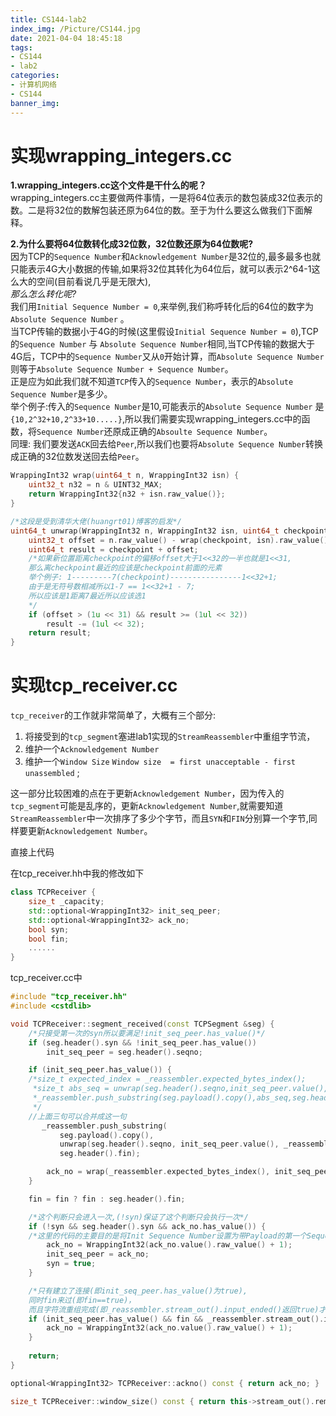```yaml
---
title: CS144-lab2
index_img: /Picture/CS144.jpg
date: 2021-04-04 18:45:18
tags:
- CS144
- lab2
categories:
- 计算机网络
- CS144
banner_img:
---
```


# 实现wrapping_integers.cc

**1.wrapping_integers.cc这个文件是干什么的呢？**<br>
wrapping_integers.cc主要做两件事情，一是将64位表示的数包装成32位表示的数。二是将32位的数解包装还原为64位的数。至于为什么要这么做我们下面解释。<br>

**2.为什么要将64位数转化成32位数，32位数还原为64位数呢?**<br>
因为TCP的`Sequence Number`和`Acknowledgement Number`是32位的,最多最多也就只能表示4G大小数据的传输,如果将32位其转化为64位后，就可以表示2^64-1这么大的空间(目前看说几乎是无限大),<br>
*那么怎么转化呢?*<br>
我们用`Initial Sequence Number = 0`,来举例,我们称呼转化后的64位的数字为`Absolute Sequence Number` 。<br>
当TCP传输的数据小于4G的时候(这里假设`Initial Sequence Number = 0`),TCP的`Sequence Number` 与 `Absolute Sequence Number`相同,当TCP传输的数据大于4G后，TCP中的`Sequence Number`又从`0`开始计算，而`Absolute Sequence Number`则等于`Absolute Sequence Number + Sequence Number`。<br>
正是应为如此我们就不知道`TCP`传入的`Sequence Number`，表示的`Absolute Sequence Number`是多少。<br>
举个例子:传入的`Sequence Number`是10,可能表示的`Absolute Sequence Number` 是`{10,2^32+10,2^33+10.....}`,所以我们需要实现wrapping_integers.cc中的函数，将`Sequence Number`还原成正确的`Absoulte Sequence Number`。<br>
同理: 我们要发送`ACK`回去给`Peer`,所以我们也要将`Absolute Sequence Number`转换成正确的32位数发送回去给`Peer`。<br>

```C++
WrappingInt32 wrap(uint64_t n, WrappingInt32 isn) {
    uint32_t n32 = n & UINT32_MAX;
    return WrappingInt32{n32 + isn.raw_value()};
}

/*这段是受到清华大佬(huangrt01)博客的启发*/
uint64_t unwrap(WrappingInt32 n, WrappingInt32 isn, uint64_t checkpoint) {
    uint32_t offset = n.raw_value() - wrap(checkpoint, isn).raw_value();
    uint64_t result = checkpoint + offset;
    /*如果新位置距离checkpoint的偏移offset大于1<<32的一半也就是1<<31,
	那么离checkpoint最近的应该是checkpoint前面的元素
    举个例子: 1---------7(checkpoint)----------------1<<32+1;
    由于是无符号数相减所以1-7 == 1<<32+1 - 7;
    所以应该是1距离7最近所以应该选1 
    */
    if (offset > (1u << 31) && result >= (1ul << 32))
        result -= (1ul << 32);
    return result;
}
```

# 实现tcp_receiver.cc

`tcp_receiver`的工作就非常简单了，大概有三个部分:<br>
1. 将接受到的`tcp_segment`塞进lab1实现的`StreamReassembler`中重组字节流，
2. 维护一个`Acknowledgement Number`
3. 维护一个`Window Size` `Window size  = first unacceptable - first unassembled` ;

这一部分比较困难的点在于更新`Acknowledgement Number`，因为传入的`tcp_segment`可能是乱序的，更新`Acknowledgement Number`,就需要知道`StreamReassembler`中一次排序了多少个字节，而且`SYN`和`FIN`分别算一个字节,同样要更新`Acknowledgement Number`。<br>

直接上代码<br>

在tcp_receiver.hh中我的修改如下<br>
```C++
class TCPReceiver {
    size_t _capacity;
    std::optional<WrappingInt32> init_seq_peer;
    std::optional<WrappingInt32> ack_no;
    bool syn;
    bool fin;
	......
}
```

tcp_receiver.cc中<br>
```C++
#include "tcp_receiver.hh"
#include <cstdlib>

void TCPReceiver::segment_received(const TCPSegment &seg) {
    /*只接受第一次的syn所以要满足!init_seq_peer.has_value()*/
    if (seg.header().syn && !init_seq_peer.has_value())
        init_seq_peer = seg.header().seqno;

    if (init_seq_peer.has_value()) {
	/*size_t expected_index = _reassembler.expected_bytes_index();
	 *size_t abs_seq = unwrap(seg.header().seqno,init_seq_peer.value(),expected_index);
	 *_reassembler.push_substring(seg.payload().copy(),abs_seq,seg.header().fin);
	 */
	//上面三句可以合并成这一句
       _reassembler.push_substring(
           seg.payload().copy(),
           unwrap(seg.header().seqno, init_seq_peer.value(), _reassembler.expected_bytes_index()),
           seg.header().fin);

        ack_no = wrap(_reassembler.expected_bytes_index(), init_seq_peer.value());
    }

    fin = fin ? fin : seg.header().fin;

    /*这个判断只会进入一次,(!syn)保证了这个判断只会执行一次*/
    if (!syn && seg.header().syn && ack_no.has_value()) {
	/*这里的代码的主要目的是将Init Sequence Number设置为带Payload的第一个Sequence Number*/
        ack_no = WrappingInt32(ack_no.value().raw_value() + 1);
        init_seq_peer = ack_no;
        syn = true;
    }

    /*只有建立了连接(即init_seq_peer.has_value()为true),
	同时fin来过(即fin==true)，
	而且字符流重组完成(即_reassembler.stream_out().input_ended()返回true)才能为ack_no+1*/
    if (init_seq_peer.has_value() && fin && _reassembler.stream_out().input_ended()) {
        ack_no = WrappingInt32(ack_no.value().raw_value() + 1);
    }
	
    return;
}

optional<WrappingInt32> TCPReceiver::ackno() const { return ack_no; }

size_t TCPReceiver::window_size() const { return this->stream_out().remaining_capacity(); }

```
